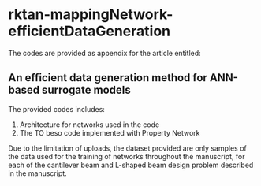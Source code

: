 # rktan-mappingNetwork-efficientDataGeneration

The codes are provided as appendix for the article entitled:
## An efficient data generation method for ANN-based surrogate models 
The provided codes includes:
1. Architecture for networks used in the code
2. The TO beso code implemented with Property Network

Due to the limitation of uploads, the dataset provided are only samples of the data used for the training of networks throughout the manuscript, for each of the cantilever beam and L-shaped beam design problem described in the manuscript.
